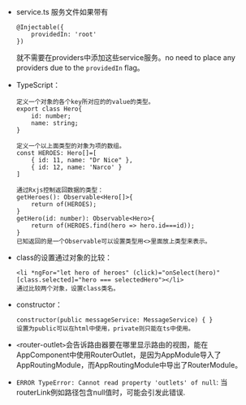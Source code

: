 - service.ts 服务文件如果带有
    ```
    @Injectable({
        providedIn: 'root'
    })
    ```
    就不需要在providers中添加这些service服务。no need to place any providers due to the `providedIn` flag。

- TypeScript：
    ```
    定义一个对象的各个key所对应的的value的类型。 
    export class Hero{
        id: number;
        name: string;
    }
    ```
    ```
    定义一个以上面类型的对象为项的数组。
    const HEROES: Hero[]=[
        { id: 11, name: "Dr Nice" },
        { id: 12, name: 'Narco' }
    ]
    ```
    ```
    通过Rxjs控制返回数据的类型：
    getHeroes(): Observable<Hero[]>{
        return of(HEROES);
    }
    getHero(id: number): Observable<Hero>{
        return of(HEROES.find(hero => hero.id===id));
    }
    已知返回的是一个Observable可以设置类型用<>里面放上类型来表示。
    ```

- class的设置通过对象的比较：
    ```
    <li *ngFor="let hero of heroes" (click)="onSelect(hero)" [class.selected]="hero === selectedHero"></li>
    通过比较两个对象，设置class类名。
    ```

- constructor：
    ```
    constructor(public messageService: MessageService) { }
    设置为public可以在html中使用，private则只能在ts中使用。
    ```    
    
- `<`router-outlet`>`会告诉路由器要在哪里显示路由的视图，能在AppComponent中使用RouterOutlet，是因为AppModule导入了AppRoutingModule，而AppRoutingModule中导出了RouterModule。

- `ERROR TypeError: Cannot read property 'outlets' of null`: 当routerLink例如路径包含null值时，可能会引发此错误.